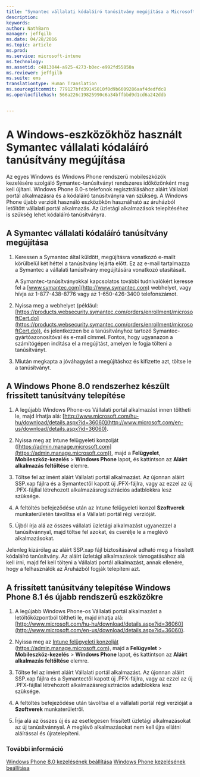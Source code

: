 ```yaml
---
title: "Symantec vállalati kódaláíró tanúsítvány megújítása a Microsoft Intune-nal való használatra | Microsoft Intune"
description: 
keywords: 
author: NathBarn
manager: jeffgilb
ms.date: 04/28/2016
ms.topic: article
ms.prod: 
ms.service: microsoft-intune
ms.technology: 
ms.assetid: c4813044-a925-4273-b0ec-e992fd55850a
ms.reviewer: jeffgilb
ms.suite: ems
translationtype: Human Translation
ms.sourcegitcommit: 779127bfd39145010f0d9b6609286aaf4dedfdc8
ms.openlocfilehash: 566a226c19825990c6a34bffbbd9d1cd6a242ddb


---
```


# A Windows-eszközökhöz használt Symantec vállalati kódaláíró tanúsítvány megújítása

Az egyes Windows és Windows Phone rendszerű mobileszközök kezelésére szolgáló Symantec-tanúsítványt rendszeres időközönként meg kell újítani. Windows Phone 8.0-s telefonok regisztrálásához aláírt Vállalati portál alkalmazásra és a kódaláíró tanúsítványra van szükség. A Windows Phone újabb verzióit használó eszközökön használható az áruházból letöltött vállalati portál alkalmazás. Az üzletági alkalmazások telepítéséhez is szükség lehet kódaláíró tanúsítványra.

## A Symantec vállalati kódaláíró tanúsítvány megújítása

1.  Keressen a Symantec által küldött, megújításra vonatkozó e-mailt körülbelül két héttel a tanúsítvány lejárta előtt. Ez az e-mail tartalmazza a Symantec a vállalati tanúsítvány megújítására vonatkozó utasításait.

    A Symantec-tanúsítványokkal kapcsolatos további tudnivalókért keresse fel a [www.symantec.com](http://www.symantec.com) webhelyet, vagy hívja az 1-877-438-8776 vagy az 1-650-426-3400 telefonszámot.

2.  Nyissa meg a webhelyet (például: [https://products.websecurity.symantec.com/orders/enrollment/microsoftCert.do](https://products.websecurity.symantec.com/orders/enrollment/microsoftCert.do)), és jelentkezzen be a tanúsítványhoz tartozó Symantec-gyártóazonosítóval és e-mail címmel. Fontos, hogy ugyanazon a számítógépen indítása el a megújítást, amelyen le fogja tölteni a tanúsítványt.

3.  Miután megkapta a jóváhagyást a megújításhoz és kifizette azt, töltse le a tanúsítványt.

## A Windows Phone 8.0 rendszerhez készült frissített tanúsítvány telepítése

1.  A legújabb Windows Phone-os Vállalati portál alkalmazást innen töltheti le, majd írhatja alá: [http://www.microsoft.com/hu-hu/download/details.aspx?id=36060](http://www.microsoft.com/en-us/download/details.aspx?id=36060).

2.  Nyissa meg az Intune felügyeleti konzolját ([https://admin.manage.microsoft.com](https://admin.manage.microsoft.com)), majd a **Felügyelet**, **Mobileszköz-kezelés** &gt; **Windows Phone** lapot, és kattintson az **Aláírt alkalmazás feltöltése** elemre.

3.  Töltse fel az imént aláírt Vállalati portál alkalmazást. Az újonnan aláírt SSP.xap fájlra és a Symantectől kapott új .PFX-fájlra, vagy az ezzel az új .PFX-fájllal létrehozott alkalmazásregisztrációs adatblokkra lesz szüksége.

4.  A feltöltés befejeződése után az Intune felügyeleti konzol **Szoftverek** munkaterületén távolítsa el a Vállalati portál régi verzióját.

5.  Újból írja alá az összes vállalati üzletági alkalmazást ugyanezzel a tanúsítvánnyal, majd töltse fel azokat, és cserélje le a meglévő alkalmazásokat.

Jelenleg kizárólag az aláírt SSP.xap fájl biztosításával adható meg a frissített kódaláíró tanúsítvány. Az aláírt üzletági alkalmazások támogatásához alá kell írni, majd fel kell tölteni a Vállalati portál alkalmazást, annak ellenére, hogy a felhasználók az Áruházból fogják telepíteni azt.

## A frissített tanúsítvány telepítése Windows Phone 8.1 és újabb rendszerű eszközökre

1.  A legújabb Windows Phone-os Vállalati portál alkalmazást a letöltőközpontból töltheti le, majd írhatja alá: [http://www.microsoft.com/hu-hu/download/details.aspx?id=36060](http://www.microsoft.com/en-us/download/details.aspx?id=36060).

2.  Nyissa meg az [Intune felügyeleti konzolját](https://admin.manage.microsoft.com) (https://admin.manage.microsoft.com), majd a **Felügyelet** &gt; **Mobileszköz-kezelés** &gt; **Windows Phone** lapot, és kattintson az **Aláírt alkalmazás feltöltése** elemre.

3.  Töltse fel az imént aláírt Vállalati portál alkalmazást. Az újonnan aláírt SSP.xap fájlra és a Symantectől kapott új .PFX-fájlra, vagy az ezzel az új .PFX-fájllal létrehozott alkalmazásregisztrációs adatblokkra lesz szüksége.

4.  A feltöltés befejeződése után távolítsa el a vállalati portál régi verzióját a **Szoftverek**  munkaterületről.

5.  Írja alá az összes új és az esetlegesen frissített üzletági alkalmazásokat az új tanúsítvánnyal. A meglévő alkalmazásokat nem kell újra ellátni aláírással és újratelepíteni.


### További információ
[Windows Phone 8.0 kezelésének beállítása](set-up-windows-phone-8.0-management-with-microsoft-intune.md)
[Windows Phone kezelésének beállítása](set-up-windows-phone-management-with-microsoft-intune.md)



<!--HONumber=Jun16_HO4-->


